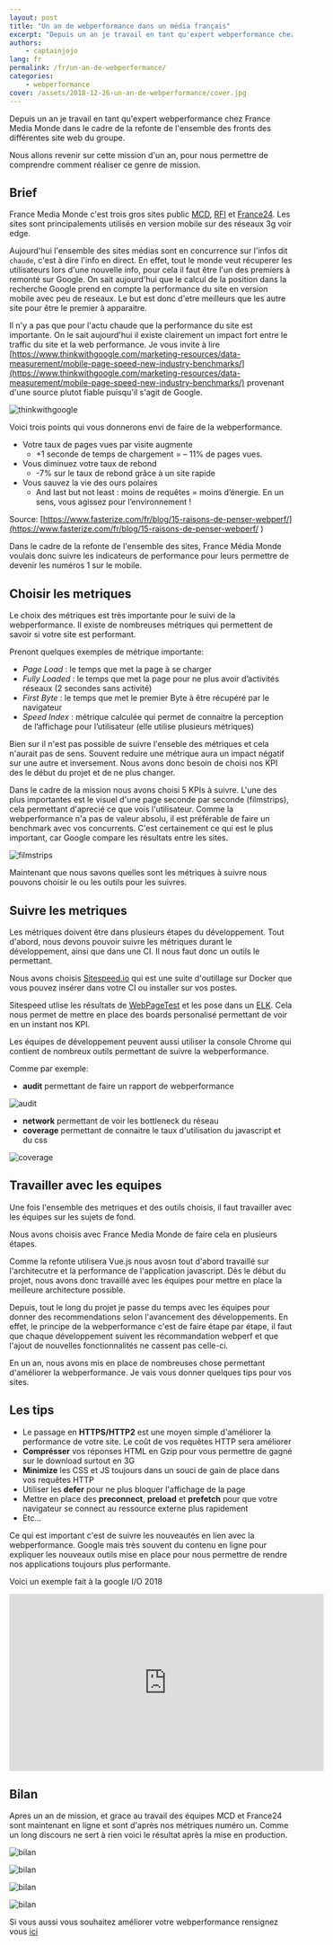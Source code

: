 ```yaml
---
layout: post
title: "Un an de webperformance dans un média français"
excerpt: "Depuis un an je travail en tant qu'expert webperformance chez France Media Monde dans le cadre de la refonte de l'ensemble des fronts des différentes site web du groupe. Nous allons revenir sur cette mission d'un an, pour nous permettre de comprendre comment réaliser ce genre de mission."
authors:
    - captainjojo
lang: fr
permalink: /fr/un-an-de-webperformance/
categories:
    - webperformance
cover: /assets/2018-12-26-un-an-de-webperformance/cover.jpg
---
```


Depuis un an je travail en tant qu'expert webperformance chez France Media Monde dans le cadre de la refonte de l'ensemble des fronts des différentes site web du groupe.

Nous allons revenir sur cette mission d'un an, pour nous permettre de comprendre comment réaliser ce genre de mission.

## Brief

France Media Monde c'est trois gros sites public [MCD](https://www.mc-doualiya.com/), [RFI](http://www.rfi.fr/) et [France24](https://www.france24.com/fr/).
Les sites sont principalements utilisés en version mobile  sur des réseaux 3g voir edge.

Aujourd'hui l'ensemble des sites médias sont en concurrence sur l'infos dit `chaude`, c'est à dire l'info en direct. En effet, tout le monde veut récuperer les utilisateurs lors d'une nouvelle info, pour cela il faut être l'un des premiers à remonté sur Google. On sait aujourd'hui que le calcul de la position dans la recherche Google prend en compte la performance du site en version mobile avec peu de reseaux. Le but est donc d'etre meilleurs que les autre site pour être le premier à apparaitre.

Il n'y a pas que pour l'actu chaude que la performance du site est importante. On le sait aujourd'hui il existe clairement un impact fort entre le traffic du site et la web performance. Je vous invite à lire [https://www.thinkwithgoogle.com/marketing-resources/data-measurement/mobile-page-speed-new-industry-benchmarks/](https://www.thinkwithgoogle.com/marketing-resources/data-measurement/mobile-page-speed-new-industry-benchmarks/) provenant d'une source plutot fiable puisqu'il s'agit de Google.

![thinkwithgoogle]({{site.baseurl}}/assets/2018-12-26-un-an-de-webperformance/image1.jpg)

Voici trois points qui vous donnerons envi de faire de la webperformance.

- Votre taux de pages vues par visite augmente
    - +1 seconde de temps de chargement = – 11% de pages vues.
- Vous diminuez votre taux de rebond
    - -7% sur le taux de rebond grâce à un site rapide
- Vous sauvez la vie des ours polaires
    - And last but not least : moins de requêtes = moins d’énergie. En un sens, vous agissez pour l’environnement !

Source: [https://www.fasterize.com/fr/blog/15-raisons-de-penser-webperf/](https://www.fasterize.com/fr/blog/15-raisons-de-penser-webperf/
)

Dans le cadre de la refonte de l'ensemble des sites, France Média Monde voulais donc suivre les indicateurs de performance pour leurs permettre de devenir les numéros 1 sur le mobile.

## Choisir les metriques

Le choix des métriques est très importante pour le suivi de la webperformance. Il existe de nombreuses métriques qui permettent de savoir si votre site est performant.

Prenont quelques exemples de métrique importante:

- *Page Load* : le temps que met la page à se charger
- *Fully Loaded* : le temps que met la page pour ne plus avoir d’activités réseaux (2 secondes sans activité)
- *First Byte* : le temps que met le premier Byte à être récupéré par le navigateur
- *Speed Index* : métrique calculée qui permet de connaitre la perception de l’affichage pour l’utilisateur (elle utilise plusieurs métriques)

Bien sur il n'est pas possible de suivre l'enseble des métriques et cela n'aurait pas de sens. Souvent reduire une métrique aura un impact négatif sur une autre et inversement. Nous avons donc besoin de choisi nos KPI des le début du projet et de ne plus changer.

Dans le cadre de la mission nous avons choisi 5 KPIs à suivre. L'une des plus importantes est le visuel d'une page seconde par seconde (filmstrips), cela permettant d'aprecié ce que vois l'utilisateur. Comme la webperformance n'a pas de valeur absolu, il est préférable de faire un benchmark avec vos concurrents. C'est certainement ce qui est le plus important, car Google compare les résultats entre les sites.

![filmstrips]({{site.baseurl}}/assets/2018-12-26-un-an-de-webperformance/image2.png)

Maintenant que nous savons quelles sont les métriques à suivre nous pouvons choisir le ou les outils pour les suivres.

## Suivre les metriques

Les métriques doivent être dans plusieurs étapes du développement. Tout d'abord, nous devons pouvoir suivre les métriques durant le développement, ainsi que dans une CI.
Il nous faut donc un outils le permettant.

Nous avons choisis [Sitespeed.io](https://www.sitespeed.io/) qui est une suite d'outillage sur Docker que vous pouvez insérer dans votre CI ou installer sur vos postes.

Sitespeed utlise les résultats de [WebPageTest](https://www.sitespeed.io/documentation/sitespeed.io/webpagetest/) et les pose dans un [ELK](https://www.elastic.co/fr/elk-stack). Cela nous permet de mettre en place des boards personalisé permettant de voir en un instant nos KPI.

Les équipes de développement peuvent aussi utiliser la console Chrome qui contient de nombreux outils permettant de suivre la webperformance.

Comme par exemple:

- **audit** permettant de faire un rapport de webperformance

![audit]({{site.baseurl}}/assets/2018-12-26-un-an-de-webperformance/image3.png)

- **network** permettant de voir les bottleneck du réseau
- **coverage** permettant de connaitre le taux d'utilisation du javascript et du css

![coverage]({{site.baseurl}}/assets/2018-12-26-un-an-de-webperformance/image4.png)

## Travailler avec les equipes

Une fois l'ensemble des metriques et des outils choisis, il faut travailler avec les équipes sur les sujets de fond.

Nous avons choisis avec France Media Monde de faire cela en plusieurs étapes.

Comme la refonte utilisera Vue.js nous avosn tout d'abord travaillé sur l'architecutre et la performance de l'application javascript. Dès le début du projet, nous avons donc travaillé avec les équipes pour mettre en place la meilleure architecture possible.

Depuis, tout le long du projet je passe du temps avec les équipes pour donner des recommendations selon l'avancement des développements. En effet, le principe de la webperformance c'est de faire étape par étape, il faut que chaque développement suivent les récommandation webperf et que l'ajout de nouvelles fonctionnalités ne cassent pas celle-ci.

En un an, nous avons mis en place de nombreuses chose permettant d'améliorer la webperformance. Je vais vous donner quelques tips pour vos sites.

## Les tips

- Le passage en **HTTPS/HTTP2** est une moyen simple d'améliorer la performance de votre site. Le coût de vos requêtes HTTP sera améliorer
- **Comprésser** vos réponses HTML en Gzip pour vous permettre de gagné sur le download surtout en 3G
- **Minimize** les CSS et JS toujours dans un souci de gain de place dans vos requêtes HTTP
- Utiliser les **defer** pour ne plus bloquer l'affichage de la page
- Mettre en place des **preconnect**, **preload** et **prefetch** pour que votre navigateur se connect au ressource externe plus rapidement
- Etc...

Ce qui est important c'est de suivre les nouveautés en lien avec la webperformance. Google mais très souvent du contenu en ligne pour expliquer les nouveaux outils mise en place pour nous permettre de rendre nos applications toujours plus performante.

Voici un exemple fait à la google I/O 2018

<iframe width="560" height="315" src="https://www.youtube.com/embed/Mv-l3-tJgGk" frameborder="0" allow="accelerometer; autoplay; encrypted-media; gyroscope; picture-in-picture" allowfullscreen></iframe>

## Bilan

Apres un an de mission, et grace au travail des équipes MCD et France24 sont maintenant en ligne et sont d'après nos métriques numéro un. Comme un long discours ne sert à rien voici le résultat après la mise en production.

![bilan]({{site.baseurl}}/assets/2018-12-26-un-an-de-webperformance/image5.png)

![bilan]({{site.baseurl}}/assets/2018-12-26-un-an-de-webperformance/image6.png)

![bilan]({{site.baseurl}}/assets/2018-12-26-un-an-de-webperformance/image7.png)

![bilan]({{site.baseurl}}/assets/2018-12-26-un-an-de-webperformance/image8.png)


Si vous aussi vous souhaitez améliorer votre webperformance rensignez vous [ici](https://eleven-labs.com/accompagnement-sur-mesure/audit-et-expertise)







